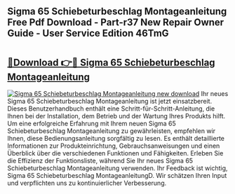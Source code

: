 ## Sigma 65 Schiebeturbeschlag Montageanleitung Free Pdf Download - Part-r37 New Repair Owner Guide - User Service Edition 46TmG

# <h2><a href="http://df8tis6.blite.top/?on=Sigma+65+Schiebeturbeschlag+Montageanleitung">🔗Download 👉🔴 Sigma 65 Schiebeturbeschlag Montageanleitung</a></h2>

[![Sigma 65 Schiebeturbeschlag Montageanleitung new download](https://i.imgur.com/lujVjoI.png)](http://df8tis6.blite.top/?on=Sigma+65+Schiebeturbeschlag+Montageanleitung)
Ihr neues Sigma 65 Schiebeturbeschlag Montageanleitung ist jetzt einsatzbereit. Dieses Benutzerhandbuch enthält eine Schritt-für-Schritt-Anleitung, die Ihnen bei der Installation, dem Betrieb und der Wartung Ihres Produkts hilft. Um eine erfolgreiche Erfahrung mit Ihrem neuen Sigma 65 Schiebeturbeschlag Montageanleitung zu gewährleisten, empfehlen wir Ihnen, diese Bedienungsanleitung sorgfältig zu lesen. Es enthält detaillierte Informationen zur Produkteinrichtung, Gebrauchsanweisungen und einen Überblick über die verschiedenen Funktionen und Fähigkeiten. Erleben Sie die Effizienz der Funktionsliste, während Sie Ihr neues Sigma 65 Schiebeturbeschlag Montageanleitung verwenden. Ihr Feedback ist wichtig, Sigma 65 Schiebeturbeschlag MontageanleitungD. Wir schätzen Ihren Input und verpflichten uns zu kontinuierlicher Verbesserung.
